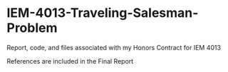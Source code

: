 # IEM-4013-Traveling-Salesman-Problem
Report, code, and files associated with my Honors Contract for IEM 4013

References are included in the Final Report

